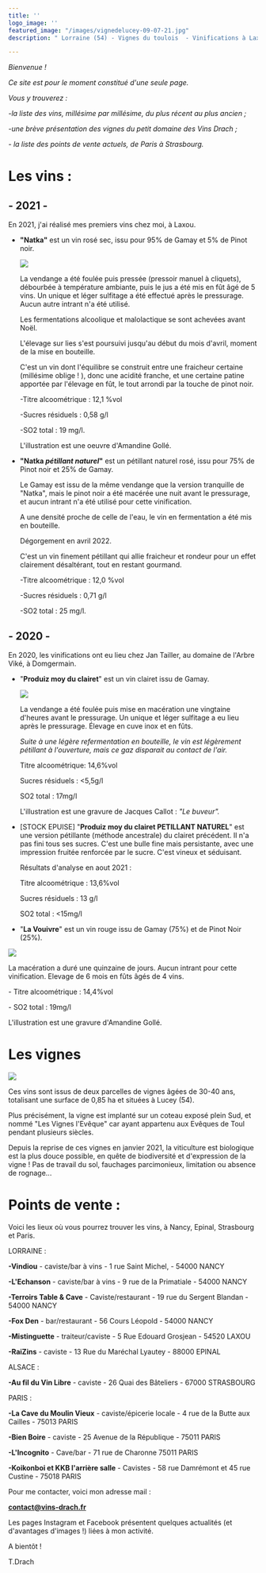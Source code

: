 ```yaml
---
title: ''
logo_image: ''
featured_image: "/images/vignedelucey-09-07-21.jpg"
description: " Lorraine (54) - Vignes du toulois  - Vinifications à Laxou."

---
```

_Bienvenue !_

_Ce site est pour le moment constitué d'une seule page._

 _Vous y trouverez :_

_-la liste des vins, millésime par millésime, du plus récent au plus ancien ;_

_-une brève présentation des vignes du petit domaine des Vins Drach ;_

_- la liste des points de vente actuels, de Paris à Strasbourg._

# **Les vins :**

## -   2021   -

En 2021, j'ai réalisé mes premiers vins chez moi, à Laxou.

* **"Natka"** est un vin rosé sec, issu pour 95% de Gamay et 5% de Pinot noir.

  ![](/images/natka.jpg)

  La vendange a été foulée puis pressée (pressoir manuel à cliquets), débourbée à température ambiante, puis le jus a été mis en fût âgé de 5 vins. Un unique et léger sulfitage a été effectué après le pressurage. Aucun autre intrant n'a été utilisé.

  Les fermentations alcoolique et malolactique se sont achevées avant Noël.

  L'élevage sur lies s'est poursuivi jusqu'au début du mois d'avril, moment de la mise en bouteille.

  C'est un vin dont l'équilibre se construit entre une fraicheur certaine (millésime oblige ! ), donc une acidité franche, et une certaine patine apportée par l'élevage en fût, le tout arrondi par la touche de pinot noir.

  \-Titre alcoométrique : 12,1 %vol

  \-Sucres résiduels : 0,58 g/l

  \-SO2 total : 19 mg/l.

  L'illustration est une oeuvre d'Amandine Gollé.
* **"Natka _pétillant naturel_"** est un pétillant naturel rosé, issu pour 75% de Pinot noir et 25% de Gamay.

  Le Gamay est issu de la même vendange que la version tranquille de "Natka", mais le pinot noir a été macérée une nuit avant le pressurage, et aucun intrant n'a été utilisé pour cette vinification.

  A une densité proche de celle de l'eau, le vin en fermentation a été mis en bouteille.

  Dégorgement en avril 2022.

  C'est un vin finement pétillant qui allie fraicheur et rondeur pour un effet clairement désaltérant, tout en restant gourmand.

  \-Titre alcoométrique : 12,0 %vol

  \-Sucres résiduels : 0,71 g/l

  \-SO2 total : 25 mg/l.

## -   2020   -

En 2020, les vinifications ont eu lieu chez Jan Tailler, au domaine de l'Arbre Viké, à Domgermain.

* "**Produiz moy du clairet**" est un vin clairet issu de Gamay.

  ![](images/clairet-test-3.jpg)

  La vendange a été foulée puis mise en macération une vingtaine d'heures avant le pressurage. Un unique et léger sulfitage a eu lieu après le pressurage. Élevage en cuve inox et en fûts.

  _Suite à une légère refermentation en bouteille, le vin est légèrement pétillant à l'ouverture, mais ce gaz disparait au contact de l'air._

  Titre alcoométrique: 14,6%vol

  Sucres résiduels : <5,5g/l

  SO2 total : 17mg/l

  L'illustration est une gravure de Jacques Callot : _"Le buveur"._
* \[STOCK EPUISE\] "**Produiz moy du clairet PETILLANT NATUREL**" est une version pétillante (méthode ancestrale) du clairet précédent. Il n'a pas fini tous ses sucres. C'est une bulle fine mais persistante, avec une impression fruitée renforcée par le sucre. C'est vineux et séduisant.

  Résultats d'analyse en aout 2021 :

  Titre alcoométrique : 13,6%vol

  Sucres résiduels : 13 g/l

  SO2 total : <15mg/l
* "**La Vouivre**" est un vin rouge issu de Gamay (75%) et de Pinot Noir (25%).

![](images/la-vouivre_test4-2.jpg)

 La macération a duré une quinzaine de jours. Aucun intrant pour cette vinification. Elevage de 6 mois en fûts âgés de 4 vins.

\- Titre alcoométrique : 14,4%vol

\- SO2 total : 19mg/l

L'illustration est une gravure d'Amandine Gollé.

# Les vignes

![](/images/img_20220530_173502093-compresse.jpg)

Ces vins sont issus de deux parcelles de vignes âgées de 30-40 ans, totalisant une surface de 0,85 ha et situées à Lucey (54).

Plus précisément, la vigne est implanté sur un coteau exposé plein Sud, et nommé "Les Vignes l'Evêque" car ayant appartenu aux Evêques de Toul pendant plusieurs siècles.

Depuis la reprise de ces vignes en janvier 2021, la viticulture est biologique est la plus douce possible, en quête de biodiversité et d'expression de la vigne ! Pas de travail du sol, fauchages parcimonieux, limitation ou absence de rognage...

# Points de vente :

Voici les lieux où vous pourrez trouver les vins, à Nancy,  Epinal, Strasbourg et Paris.

LORRAINE : 

**-Vindiou** - caviste/bar à vins - 1 rue Saint Michel, - 54000 NANCY

**-L'Echanson** - caviste/bar à vins - 9 rue de la Primatiale - 54000 NANCY

**-Terroirs Table & Cave** - Caviste/restaurant - 19 rue du Sergent Blandan - 54000 NANCY

**-Fox Den** - bar/restaurant - 56 Cours Léopold - 54000 NANCY

**-Mistinguette** - traiteur/caviste - 5 Rue Edouard Grosjean - 54520 LAXOU

**-RaiZins** - caviste - 13 Rue du Maréchal Lyautey - 88000 EPINAL

ALSACE : 

**-Au fil du Vin Libre** - caviste - 26 Quai des Bâteliers - 67000 STRASBOURG

PARIS : 

**-La Cave du Moulin Vieux** - caviste/épicerie locale - 4 rue de la Butte aux Cailles - 75013 PARIS

**-Bien Boire** - caviste - 25 Avenue de la République - 75011 PARIS

**-L'Incognito** - Cave/bar - 71 rue de Charonne 75011 PARIS

**-Koikonboi et KKB l'arrière salle** - Cavistes - 58 rue Damrémont et 45 rue Custine - 75018 PARIS

Pour me contacter, voici mon adresse mail :

 [**contact@vins-drach.fr**](mailto:contact@vins-drach.fr)

Les pages Instagram et Facebook présentent quelques actualités (et d'avantages d'images !) liées à mon activité.

A bientôt !

T.Drach